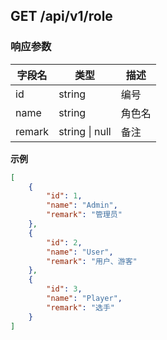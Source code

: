 
## GET /api/v1/role
### 响应参数
| 字段名    | 类型             | 描述  |
|--------|----------------|-----|
| id     | string         | 编号  |
| name   | string         | 角色名 |
| remark | string \| null | 备注  |

**示例**
```json
[
    {
        "id": 1,
        "name": "Admin",
        "remark": "管理员"
    },
    {
        "id": 2,
        "name": "User",
        "remark": "用户、游客"
    },
    {
        "id": 3,
        "name": "Player",
        "remark": "选手"
    }
]
```
